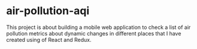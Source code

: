 # air-pollution-aqi
This project is about building a mobile web application to check a list of air pollution metrics about dynamic changes in different places that I have created using of React and Redux.
